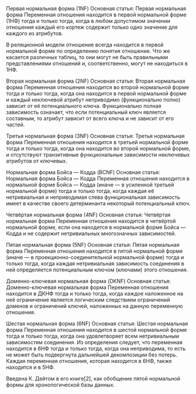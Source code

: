 Первая нормальная форма (1NF)
Основная статья: Первая нормальная форма
Переменная отношения находится в первой нормальной форме (1НФ) тогда и только тогда, когда в любом 
допустимом значении отношения каждый его кортеж содержит только одно значение для каждого из атрибутов.

В реляционной модели отношение всегда находится в первой нормальной форме по определению понятия отношение. 
Что же касается различных таблиц, то они могут не быть правильными представлениями отношений и, соответственно, 
могут не находиться в 1НФ.

Вторая нормальная форма (2NF)
Основная статья: Вторая нормальная форма
Переменная отношения находится во второй нормальной форме тогда и только тогда, 
когда она находится в первой нормальной форме и каждый неключевой атрибут неприводимо (функционально полно) 
зависит от её потенциального ключа. Функционально полная зависимость означает, что если потенциальный ключ 
является составным, то атрибут зависит от всего ключа и не зависит от его частей.

Третья нормальная форма (3NF)
Основная статья: Третья нормальная форма
Переменная отношения находится в третьей нормальной форме тогда и только 
тогда, когда она находится во второй нормальной форме, и отсутствуют транзитивные функциональные 
зависимости неключевых атрибутов от ключевых.

Нормальная форма Бойса — Кодда (BCNF)
Основная статья: Нормальная форма Бойса — Кодда
Переменная отношения находится в нормальной форме Бойса — Кодда 
(иначе — в усиленной третьей нормальной форме) тогда и только тогда, когда каждая её нетривиальная и 
неприводимая слева функциональная зависимость имеет в качестве своего детерминанта некоторый потенциальный ключ.

Четвёртая нормальная форма (4NF)
Основная статья: Четвёртая нормальная форма
Переменная отношения находится в четвёртой нормальной форме, если она находится в нормальной 
форме Бойса — Кодда и не содержит нетривиальных многозначных зависимостей.

Пятая нормальная форма (5NF)
Основная статья: Пятая нормальная форма
Переменная отношения находится в пятой нормальной форме (иначе — в проекционно-соединительной нормальной форме) 
тогда и только тогда, когда каждая нетривиальная зависимость соединения в ней определяется потенциальным ключом 
(ключами) этого отношения.

Доменно-ключевая нормальная форма (DKNF)
Основная статья: Доменно-ключевая нормальная форма
Переменная отношения находится в ДКНФ тогда и только тогда, когда каждое наложенное на неё ограничение является логическим следствием ограничений доменов и ограничений ключей, наложенных на данную переменную отношения.

Шестая нормальная форма (6NF)
Основная статья: Шестая нормальная форма
Переменная отношения находится в шестой нормальной форме тогда и только тогда, когда она 
удовлетворяет всем нетривиальным зависимостям соединения. Из определения следует, что переменная находится в 
6НФ тогда и только тогда, когда она неприводима, то есть не может быть подвергнута дальнейшей декомпозиции без потерь.
 Каждая переменная отношения, которая находится в 6НФ, также находится и в 5НФ.

Введена К. Дейтом в его книге[2], как обобщение пятой нормальной формы для хронологической базы данных.